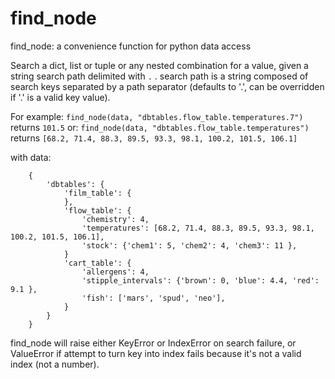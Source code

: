 # find_node

find_node: a convenience function for python data access

Search a dict, list or tuple or any nested combination for a value, given a string search path delimited with `.` .
search path is a string composed of search keys separated by a path separator (defaults
to '.', can be overridden if '.' is a valid key value).

For example: `find_node(data, "dbtables.flow_table.temperatures.7")`
              returns `101.5`
         or: `find_node(data, "dbtables.flow_table.temperatures")`
              returns `[68.2, 71.4, 88.3, 89.5, 93.3, 98.1, 100.2, 101.5, 106.1]`

with data:
```
    {
        'dbtables': {
            'film_table': {
            },
            'flow_table': {
                'chemistry': 4,
                'temperatures': [68.2, 71.4, 88.3, 89.5, 93.3, 98.1, 100.2, 101.5, 106.1],
                'stock': {'chem1': 5, 'chem2': 4, 'chem3': 11 },
            }
            'cart_table': {
                'allergens': 4,
                'stipple_intervals': {'brown': 0, 'blue': 4.4, 'red': 9.1 },
                'fish': ['mars', 'spud', 'neo'],
            }
        }
    }
```

find_node will raise either KeyError or IndexError on search failure, or ValueError if attempt to turn key into index fails because it's not a valid index (not a number).
